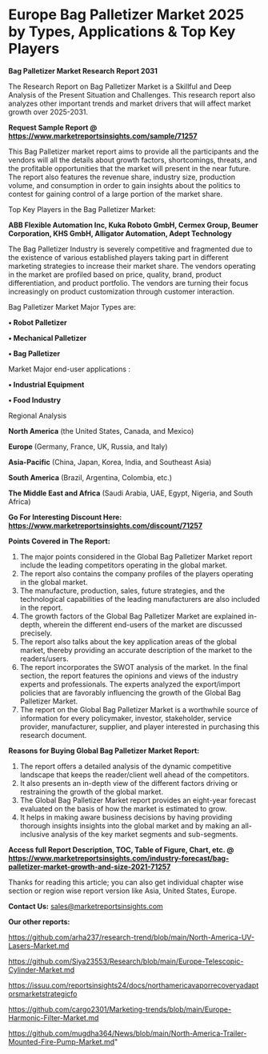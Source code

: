 # Europe Bag Palletizer Market 2025 by Types, Applications & Top Key Players

<strong>Bag Palletizer Market Research Report 2031</strong>

The Research Report on Bag Palletizer Market is a Skillful and Deep Analysis of the Present Situation and Challenges. This research report also analyzes other important trends and market drivers that will affect market growth over 2025-2031.

<strong>Request Sample Report @ <a href=https://www.marketreportsinsights.com/sample/71257>https://www.marketreportsinsights.com/sample/71257</a></strong>

This Bag Palletizer market report aims to provide all the participants and the vendors will all the details about growth factors, shortcomings, threats, and the profitable opportunities that the market will present in the near future. The report also features the revenue share, industry size, production volume, and consumption in order to gain insights about the politics to contest for gaining control of a large portion of the market share.

Top Key Players in the Bag Palletizer Market:

<strong>ABB Flexible Automation Inc, Kuka Roboto GmbH, Cermex Group, Beumer Corporation, KHS GmbH, Alligator Automation, Adept Technology</strong>

The Bag Palletizer Industry is severely competitive and fragmented due to the existence of various established players taking part in different marketing strategies to increase their market share. The vendors operating in the market are profiled based on price, quality, brand, product differentiation, and product portfolio. The vendors are turning their focus increasingly on product customization through customer interaction.

Bag Palletizer Market Major Types are:

<strong>• Robot Palletizer

• Mechanical Palletizer

• Bag Palletizer</strong>

Market Major end-user applications :

<strong>• Industrial Equipment

• Food Industry</strong>

Regional Analysis

</u><strong><b>North America</b></strong> (the United States, Canada, and Mexico)

<strong><b>Europe </b></strong>(Germany, France, UK, Russia, and Italy)

<strong><b>Asia-Pacific</b></strong> (China, Japan, Korea, India, and Southeast Asia)

<strong><b>South America</b></strong> (Brazil, Argentina, Colombia, etc.)

<strong><b>The Middle East and Africa</b></strong> (Saudi Arabia, UAE, Egypt, Nigeria, and South Africa)

<strong>Go For Interesting Discount Here: <a href=https://www.marketreportsinsights.com/discount/71257>https://www.marketreportsinsights.com/discount/71257</a></strong>

<strong>Points Covered in The Report:</strong>
<ol>
  <li>The major points considered in the Global Bag Palletizer Market report include the leading competitors operating in the global market.</li>
  <li>The report also contains the company profiles of the players operating in the global market.</li>
  <li>The manufacture, production, sales, future strategies, and the technological capabilities of the leading manufacturers are also included in the report.</li>
  <li>The growth factors of the Global Bag Palletizer Market are explained in-depth, wherein the different end-users of the market are discussed precisely.</li>
  <li>The report also talks about the key application areas of the global market, thereby providing an accurate description of the market to the readers/users.</li>
  <li>The report incorporates the SWOT analysis of the market. In the final section, the report features the opinions and views of the industry experts and professionals. The experts analyzed the export/import policies that are favorably influencing the growth of the Global Bag Palletizer Market.</li>
  <li>The report on the Global Bag Palletizer Market is a worthwhile source of information for every policymaker, investor, stakeholder, service provider, manufacturer, supplier, and player interested in purchasing this research document.</li>
</ol>
<strong>Reasons for Buying Global Bag Palletizer Market Report:</strong>

<ol>
  <li>The report offers a detailed analysis of the dynamic competitive landscape that keeps the reader/client well ahead of the competitors.</li>
  <li>It also presents an in-depth view of the different factors driving or restraining the growth of the global market.</li>
  <li>The Global Bag Palletizer Market report provides an eight-year forecast evaluated on the basis of how the market is estimated to grow.</li>
  <li>It helps in making aware business decisions by having providing thorough insights insights into the global market and by making an all-inclusive analysis of the key market segments and sub-segments.</li>
</ol>
<strong>Access full Report Description, TOC, Table of Figure, Chart, etc. @ <a href=https://www.marketreportsinsights.com/industry-forecast/bag-palletizer-market-growth-and-size-2021-71257>https://www.marketreportsinsights.com/industry-forecast/bag-palletizer-market-growth-and-size-2021-71257</a></strong>


Thanks for reading this article; you can also get individual chapter wise section or region wise report version like Asia, United States, Europe.

<strong>Contact Us:</strong>
sales@marketreportsinsights.com

<strong>Our other reports:</strong>

<a href=https://github.com/arha237/research-trend/blob/main/North-America-UV-Lasers-Market.md>https://github.com/arha237/research-trend/blob/main/North-America-UV-Lasers-Market.md</a>

<a href=https://github.com/Siya23553/Research/blob/main/Europe-Telescopic-Cylinder-Market.md>https://github.com/Siya23553/Research/blob/main/Europe-Telescopic-Cylinder-Market.md</a>

<a href=https://issuu.com/reportsinsights24/docs/northamericavaporrecoveryadaptorsmarketstrategicfo>https://issuu.com/reportsinsights24/docs/northamericavaporrecoveryadaptorsmarketstrategicfo</a>

<a href=https://github.com/cargo2301/Marketing-trends/blob/main/Europe-Harmonic-Filter-Market.md>https://github.com/cargo2301/Marketing-trends/blob/main/Europe-Harmonic-Filter-Market.md</a>

<a href=https://github.com/mugdha364/News/blob/main/North-America-Trailer-Mounted-Fire-Pump-Market.md>https://github.com/mugdha364/News/blob/main/North-America-Trailer-Mounted-Fire-Pump-Market.md</a>"
